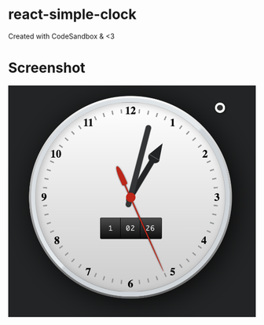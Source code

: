 # react-simple-clock

Created with CodeSandbox & <3

# Screenshot

<img src="./public/screenshot.png">
